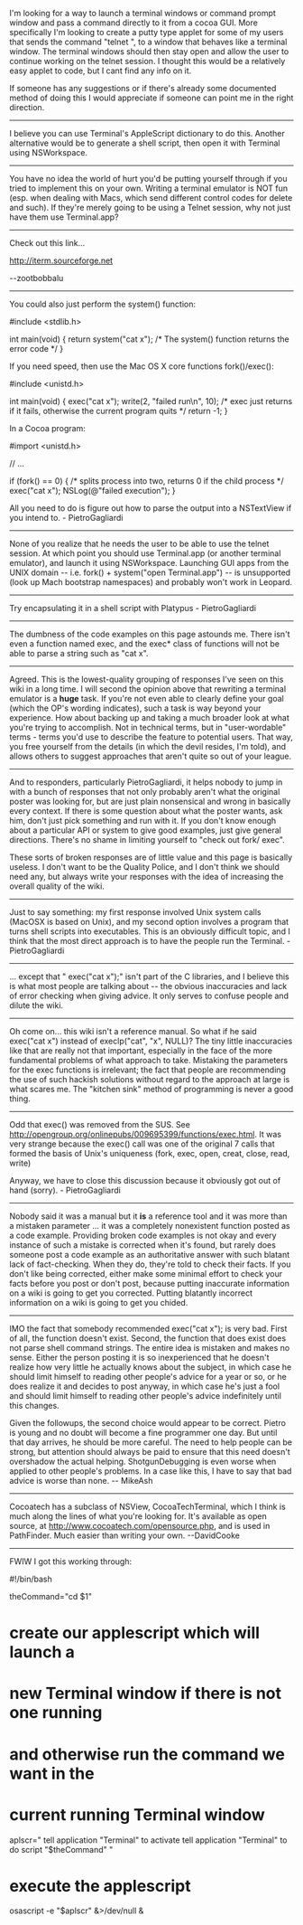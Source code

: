 
I'm looking for a way to launch a terminal windows or command prompt window and pass a command directly to it from a cocoa GUI.  More specifically I'm looking to create a putty type applet for some of my users that sends the command "telnet <some IP address>", to a window that behaves like a terminal window.  The terminal windows should then stay open and allow the user to continue working on the telnet session.  I thought this would be a relatively easy applet to code, but I cant find any info on it. 

If someone has any suggestions or if there's already some documented method of doing this I would appreciate if someone can point me in the right direction.

----
I believe you can use Terminal's AppleScript dictionary to do this. Another alternative would be to generate a shell script, then open it with Terminal using NSWorkspace.

----
You have no idea the world of hurt you'd be putting yourself through if you tried to implement this on your own.  Writing a terminal emulator is NOT fun (esp. when dealing with Macs, which send different control codes for delete and such).  If they're merely going to be using a Telnet session, why not just have them use Terminal.app?

----

Check out this link...

http://iterm.sourceforge.net 

--zootbobbalu

----
You could also just perform the system() function:

    
#include <stdlib.h>

int main(void)
{
    return system("cat x"); /* The system() function returns the error code */
}


If you need speed, then use the Mac OS X core functions fork()/exec():

    
#include <unistd.h>

int main(void)
{
    exec("cat x");
    write(2, "failed run\n", 10); /* exec just returns if it fails, otherwise the current program quits */
    return -1;
}


In a Cocoa program:

    
#import <unistd.h>

// ...

if (fork() == 0) { /* splits process into two, returns 0 if the child process */
    exec("cat x");
    NSLog(@"failed execution");
}


All you need to do is figure out how to parse the output into a NSTextView if you intend to. - PietroGagliardi

----

None of you realize that he needs the user to be able to use the telnet session.  At which point you should use Terminal.app (or another terminal emulator), and launch it using NSWorkspace.  Launching GUI apps from the UNIX domain -- i.e. fork() + system("open Terminal.app") -- is unsupported (look up Mach bootstrap namespaces) and probably won't work in Leopard.

----
Try encapsulating it in a shell script with Platypus - PietroGagliardi

----
The dumbness of the code examples on this page astounds me. There isn't even a function named     exec, and the     exec* class of functions will not be able to parse a string such as     "cat x".

----

Agreed. This is the lowest-quality grouping of responses I've seen on this wiki in a long time. I will second the opinion above that rewriting a terminal emulator is a **huge** task. If you're not even able to clearly define your goal (which the OP's wording indicates), such a task is way beyond your experience. How about backing up and taking a much broader look at what you're trying to accomplish. Not in technical terms, but in "user-wordable" terms - terms you'd use to describe the feature to potential users. That way, you free yourself from the details (in which the devil resides, I'm told), and allows others to suggest approaches that aren't quite so out of your league.

----
And to responders, particularly PietroGagliardi, it helps nobody to jump in with a bunch of responses that not only probably aren't what the original poster was looking for, but are just plain nonsensical and wrong in basically every context. If there is some question about what the poster wants, ask him, don't just pick something and run with it. If you don't know enough about a particular API or system to give good examples, just give general directions. There's no shame in limiting yourself to "check out     fork/    exec".

These sorts of broken responses are of little value and this page is basically useless. I don't want to be the Quality Police, and I don't think we should need any, but always write your responses with the idea of increasing the overall quality of the wiki.

----
Just to say something: my first response involved Unix system calls (MacOSX is based on Unix), and my second option involves a program that turns shell scripts into executables. This is an obviously difficult topic, and I think that the most direct approach is to have the people run the Terminal. - PietroGagliardi

----

... except that "    exec("cat x");" isn't part of the C libraries, and I believe this is what most people are talking about -- the obvious inaccuracies and lack of error checking when giving advice. It only serves to confuse people and dilute the wiki.

----

Oh come on... this wiki isn't a reference manual.  So what if he said     exec("cat x") instead of     execlp("cat", "x", NULL)?  The tiny little inaccuracies like that are really not that important, especially in the face of the more fundamental problems of what approach to take.  Mistaking the parameters for the     exec functions is irrelevant; the fact that people are recommending the use of such hackish solutions without regard to the approach at large is what scares me.  The "kitchen sink" method of programming is never a good thing.

----
Odd that exec() was removed from the SUS. See http://opengroup.org/onlinepubs/009695399/functions/exec.html. It was very strange because the exec() call was one of the original 7 calls that formed the basis of Unix's uniqueness (fork, exec, open, creat, close, read, write)

Anyway, we have to close this discussion because it obviously got out of hand (sorry). - PietroGagliardi

----

Nobody said it was a manual but it **is** a reference tool and it was more than a mistaken parameter ... it was a completely nonexistent function posted as a code example. Providing broken code examples is not okay and every instance of such a mistake is corrected when it's found, but rarely does someone post a code example as an authoritative answer with such blatant lack of fact-checking. When they do, they're told to check their facts. If you don't like being corrected, either make some minimal effort to check your facts before you post or don't post, because putting inaccurate information on a wiki is going to get you corrected. Putting blatantly incorrect information on a wiki is going to get you chided.

----
IMO the fact that somebody recommended     exec("cat x"); is very bad. First of all, the function doesn't exist. Second, the function that does exist does not parse shell command strings. The entire idea is mistaken and makes no sense. Either the person posting it is so inexperienced that he doesn't realize how very little he actually knows about the subject, in which case he should limit himself to reading other people's advice for a year or so, or he does realize it and decides to post anyway, in which case he's just a fool and should limit himself to reading other people's advice indefinitely until this changes.

Given the followups, the second choice would appear to be correct. Pietro is young and no doubt will become a fine programmer one day. But until that day arrives, he should be more careful. The need to help people can be strong, but attention should always be paid to ensure that this need doesn't overshadow the actual helping. ShotgunDebugging is even worse when applied to other people's problems. In a case like this, I have to say that bad advice is worse than none. -- MikeAsh

----

Cocoatech has a subclass of NSView, CocoaTechTerminal, which I think is much along the lines of what you're looking for. It's available as open source, at http://www.cocoatech.com/opensource.php, and is used in PathFinder. Much easier than writing your own.  --DavidCooke

----

FWIW I got this working through:

    
#!/bin/bash

theCommand="cd $1"

# create our applescript which will launch a
# new Terminal window if there is not one running
# and otherwise run the command we want in the
# current running Terminal window
aplscr="
tell application \"Terminal\" to activate
tell application \"Terminal\" to do script \"$theCommand\"
"

# execute the applescript
osascript -e "$aplscr" &>/dev/null &
